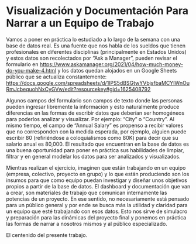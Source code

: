 # Visualización y Documentación Para Narrar a un Equipo de Trabajo

Vamos a poner en práctica lo estudiado a lo largo de la semana con una base de datos real. Es una fuente que nos habla de los sueldos que tienen profesionales en diferentes disciplinas (principalmente en Estados Unidos) y estos datos son recolectados por “Ask a Manager”, pueden revisar el formulario en https://www.askamanager.org/2021/04/how-much-money-do-you-make-4.html
 y los datos quedan alojados en un Google Sheets público que se actualiza constantemente:  https://docs.google.com/spreadsheets/d/1IPS5dBSGtwYVbjsfbaMCYIWnOuRmJcbequohNxCyGVw/edit?resourcekey#gid=1625408792  

Algunos campos del formulario son campos de texto donde las personas pueden ingresar libremente la información y esto naturalmente produce diferencias en las formas de escribir datos que deberían ser homogéneos para poderlos analizar y visualizar. Por ejemplo: “City” o “Country”. Al mismo tiempo, el campo de “Annual Salary” es propenso a recibir valores que no corresponden con la medida esperada, por ejemplo, alguien puede escribir 80 (refiriéndose a coloquialismos como 80K) para decir que su salario anual es 80,000. El resultado que encuentran en la base de datos es una buena oportunidad para poner en práctica sus habilidades de limpiar, filtrar y en general modelar los datos para ser analizados y visualizados.   

Mientras realizan el ejercicio, imaginen que están trabajando en un equipo (empresa, colectivo, proyecto en grupo) y lo que están produciendo son los insumos para que como equipo puedan investigar y diseñar unos objetivos propios a partir de la base de datos. El dashboard y documentación que van a crear, son materiales de trabajo que comunican internamente las potencias de un proyecto. En ese sentido, no necesariamente está pensado para un público general y por ende se busca más la utilidad y claridad para un equipo que esté trabajando con esos datos. Esto nos sirve de simulacro y preparación para las dinámicas del proyecto final y ponemos en práctica las formas de narrar a nosotros mismos y al público especializado.  

El centenido del presente trabajo.

```{tableofcontents}
```
